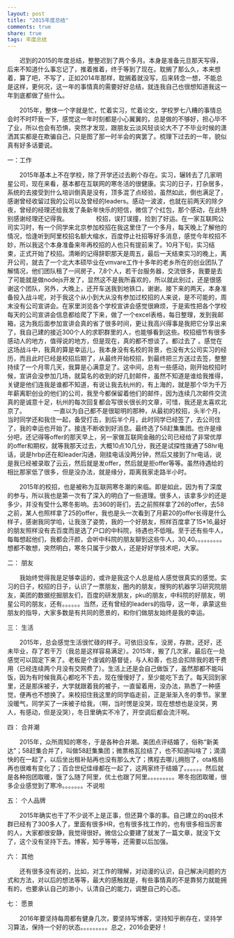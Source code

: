 ```yaml
---
layout: post
title: "2015年度总结"
comments: true
share: true
tags: 年度总结
---
```


　　迟到的2015的年度总结，整整迟到了两个多月。本身是准备元旦那天写得，后来不知道什么事忘记了，推着推着，终于等到了现在。耽搁了那么久，本来想着，算了吧，不写了，正如2014年那样，耽搁着就没写，后来转念一想，不能总是这样，更何况，这一年的事情真的需要好好总结，就连我自己也很想知道我这一年到底都做了些什么。

　　2015年，整体一个字就是忙，忙着实习，忙着论文，学校罗七八糟的事情总会时不时吓我一下，感觉这一年时刻都是小心翼翼的，总是做的不够好，担心毕不了业，所以也会有恐惧，突然才发现，跟朋友云淡风轻谈论大不了不毕业时候的潇洒其实都是在欺骗自己，只是图了那一时半会的爽罢了。梳理下过去的一年，貌似真有好多话要说。

一：工作

 　　2015年基本上不在学校，除了开学还过去刷个存在。实习，辗转去了几家明星公司，现在来看，基本都在互联网的寒冬活的很健康。实习的日子，打杂居多，系统的去接受到什么培训倒真是没有，顶多混了点经验，虽然如此，倒也满足了，感谢曾经收留过我的公司以及曾经的leaders。感动一波波，也就在前两天的除夕夜，曾经的经理还给我发了条新年快乐的短信，微信了个红包，那个感动，在此特别感谢经理还记得我。
 　　
　　校招，误打误撞，捡到了好运。在一家互联网公司实习时，有一个同学来北京参加校招在我这里住了一个多月，每天晚上了解他的情况，恰逢听到阿里校招名额大缩水，百度停止社招等好多消息，感觉今年校招不妙，所以我这个本身准备来年再校招的人也只有提前来了。10月下旬，实习结束，正式开始了校招。清晰的记得辞职那天是周五，最后一天结束实习的晚上，离开公司，就去了一个北大本硕毕业在vmvare工作十多年的老乡所在的创业团队了解情况，他们团队租了一间房子，7,8个人，若干台服务器，交流很多，我要是去了可能就是做nodejs开发了，显然这不是我所喜欢的，所以就此别过，还是很感谢这个团队，另外，大晚上，还开车送我到地铁口，谢谢。接下来的两天，本身准备投入战斗呢，对于我这个从小到大从没有参加过校招的人来说，是不可能的，周末没有公司宣讲会。在家里浏览各个学校宣讲会感觉很麻烦，于是索性把各个学校每天的公司宣讲会信息都给爬了下来，做了一个excel表格，每日整理，发到我邮箱，这为我后面参加宣讲会真的省了很多时间，更让我高兴得事是我把它分享出来了，我自己建的接近300个人的求职群里的人，也能够看到这些。校招细节有很多感动人的地方，值得说的地方，但是现在，真的都不想谈了。都过去了 。感觉在这场战斗中，我真的算是幸运儿，我本身没有名校的背景，也没有大公司实习的经历，而且此时已经是校招后期了，从最终开始校招，到最终把三方送过去签，整整持续了一个月零几天，我算是心满意足了。这中间，总有一些感动，刚开始校招时候，宣讲会没参加几场，就莫名的收到的好几封邮件，虽然不知道是谁给我推得，关键是他们连我是谁都不知道，有说让我去杭州的，有上海的，就是那个华为千万年薪离职创业的他们的公司，我至今都保留着他们的邮件，因为连续几次邮件交流真的是诚意十足，杭州的每次回复都会写很长很长的文章，可惜，我还是太喜欢北京了。
　　
　　一直以为自己都不是很聪明的那种，从最初的校招，头半个月，当时同学还和我住一起，备受打击，到后半个月，此时同学已经签了，去公司住了，我的幸运也开始了。接连不断收到好消息。最终选了58赶集集团。也许是缘分吧，还记得等offer的那天早上，另一家做互联网金融的公司已经给了非常优厚的offer和期权，就等我那天过去，大概10点10几分，我还是试探性拨通了58hr电话，说是hrbp还在和leader沟通，刚挂电话没两分钟，然后又接到了hr电话，说是我已经被录取了云云，然后就是发offer，然后就是拒offer等等。虽然待遇给的相比那家低了很多，但是没办法，就是缘分，距离我家走路半小时。

　　2015年的校招，也是被称为互联网寒冬潮的来临。即是如此，因为有了深度的参与，所以我也是第一次有了深入的明白了一些道理。很多人，该拿多少的还是多少，并没有受什么寒冬影响。去360的哥们，去之前照样拿了26的offer，去58之前，某人也照样拿了25的offer，我也是头一次看到了月薪20的offer长得是什么样子，感谢我同学哈，让我涨了姿势，我的一个好朋友，照样百度拿了15*16,最好的朋友照样没有去百度而是选了户口的中科院，待遇也不低哦。至于还有些牛人，每每想起他们，我都会汗颜，会听中科院的朋友聊到这些牛人，30,40。。。。。。。。。想都不敢想，突然明白，寒冬只属于少数人，还是好好学技术吧，大家。

二： 朋友

 　　我始终觉得我是足够幸运的，或许是我这个人总是给人感觉很真实的感觉。实习的日子，校招的日子，认识了一票朋友，圈内的朋友，搜狗的机器学习研究院朋友，美团的数据挖掘朋友们，百度的研发朋友，pku的朋友，中科院的好朋友，明星公司的朋友，还有。。。。。。当然，还有曾经的leaders的指导，这一年，承蒙这些朋友的指导，大家多数是有共同的愿景的，和你们做朋友始终是我的幸运。

三： 生活

 　　2015年，总会感觉生活很忙碌的样子。可依旧没车，没房，存款，还好，还未毕业，存了若干万（我总是这样容易满足）。2015年，搬了几次家，最后在一处感觉可以固定下来了。老板是个虔诚的基督徒，与人和善，也总会扣除我的若干费用（已经连续两个月没有交网费了）。生活上还是会自己做饭了，虽然那都不能叫饭，因为有时候我真心都吃不下去，现在慢慢好了，至少能吃下去了。每天回到家里，还是那床被子，大学就跟着我的被子，一直留着用，没办法，熟悉了一种感觉，便再也不想换了。来校招住我这里的同学临走前，正是渐渐入冬的季节。家里没暖气，同学买了一床被子给我，（啊，当时愣是没哭，现在想想也是没哭，男人，有感动，但是没哭），冬日里确实不冷了，开空调后都会流汗啊。

四： 合并潮

 　　2015年，众所周知的寒冬，于是各种合并潮。美团点评结婚了，俗称“新美达”；58赶集合并了，叫做58赶集集团；微票格瓦拉结了，也不知道叫啥了；滴滴快的在一起了，以后坐出租补贴再也没有那么大了；携程去哪儿拥抱了，ota格局再也很难有变化了；百合世纪佳缘都在一起了，这两家终于结婚了。。。。。。然后就是各种抱团取暖，饿了么随了阿里，优土也跟了阿里。。。。。。。。。寒冬抱团取暖，很多企业感觉到了寒冷。。。。。。。不说啦

五： 个人品牌

 　　2015年确实也干了不少说不上是正事，但还算个事的事。自己建立的qq技术群已经有了300多人了，里面有很多HR，也有很多找工作的，也有很多相当厉害的人，大家都很安静，我觉得很好。微信公众要建了就发了一篇文章，就没下文了，这个没有坚持下去。博客，知乎等等，还需要以后加强。

六： 其他

 　　还有很多没有说的，比如，对工作的理解，对动漫的认识，自己解决问题的方式和方法，对以后的想法等等，最大的感触就是，有些事情真的不是靠努力就能拥有的，也要承认自己的渺小，认清自己的能力，调整自己的心态。

七： 愿景

 　　2016年要坚持每周都有健身几次，要坚持写博客，坚持知乎刷存在，坚持学习算法，保持一个好的状态。。。。。。。。。总之，2016会更好！



